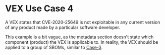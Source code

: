 # VEX Use Case 4

A VEX states that CVE-2020-25649 is not exploitable in any current version of any product made by a 
particular software developer.

This example is a bit vague, as the metadata section doesn't state which component (product) the VEX is
applicable to. In reality, the VEX should be applied to a group of SBOMs, similar to [Case-3](../Case-3).
